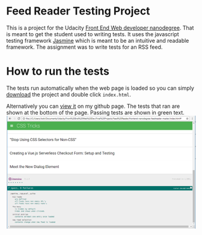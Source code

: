 # Feed Reader Testing Project
This is a project for the Udacity [Front End Web developer nanodegree](https://www.udacity.com/course/front-end-web-developer-nanodegree--nd001). That is meant to get the student used to writing tests. It uses the javascript testing framework [Jasmine](https://jasmine.github.io/2.0/introduction.html) which is meant to be an intuitive and readable framework. The assignment was to write tests for an RSS feed.

# How to run the tests
The tests run automatically when the web page is loaded so you can simply [download](https://github.com/JLoschen/Udacity-Jasmine-Testing/archive/master.zip)  the project and double click `index.html`.

Alternatively you can [view it](http://jloschen.github.io/JasmineTesting/index.html) on my github page. The tests that ran are shown at the bottom of the page. Passing tests are shown in green text.
![Pic of tests](/ScreenShot.PNG)